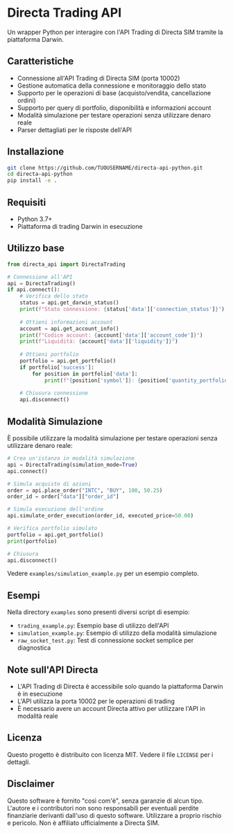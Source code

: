 # Directa Trading API

Un wrapper Python per interagire con l'API Trading di Directa SIM tramite la piattaforma Darwin.

## Caratteristiche

- Connessione all'API Trading di Directa SIM (porta 10002)
- Gestione automatica della connessione e monitoraggio dello stato
- Supporto per le operazioni di base (acquisto/vendita, cancellazione ordini)
- Supporto per query di portfolio, disponibilità e informazioni account
- Modalità simulazione per testare operazioni senza utilizzare denaro reale
- Parser dettagliati per le risposte dell'API

## Installazione

```bash
git clone https://github.com/TUOUSERNAME/directa-api-python.git
cd directa-api-python
pip install -e .
```

## Requisiti

- Python 3.7+
- Piattaforma di trading Darwin in esecuzione

## Utilizzo base

```python
from directa_api import DirectaTrading

# Connessione all'API
api = DirectaTrading()
if api.connect():
    # Verifica dello stato
    status = api.get_darwin_status()
    print(f"Stato connessione: {status['data']['connection_status']}")
    
    # Ottieni informazioni account
    account = api.get_account_info()
    print(f"Codice account: {account['data']['account_code']}")
    print(f"Liquidità: {account['data']['liquidity']}")
    
    # Ottieni portfolio
    portfolio = api.get_portfolio()
    if portfolio['success']:
        for position in portfolio['data']:
            print(f"{position['symbol']}: {position['quantity_portfolio']} azioni")
    
    # Chiusura connessione
    api.disconnect()
```

## Modalità Simulazione

È possibile utilizzare la modalità simulazione per testare operazioni senza utilizzare denaro reale:

```python
# Crea un'istanza in modalità simulazione
api = DirectaTrading(simulation_mode=True)
api.connect()

# Simula acquisto di azioni
order = api.place_order("INTC", "BUY", 100, 50.25)
order_id = order["data"]["order_id"]

# Simula esecuzione dell'ordine
api.simulate_order_execution(order_id, executed_price=50.00)

# Verifica portfolio simulato
portfolio = api.get_portfolio()
print(portfolio)

# Chiusura
api.disconnect()
```

Vedere `examples/simulation_example.py` per un esempio completo.

## Esempi

Nella directory `examples` sono presenti diversi script di esempio:

- `trading_example.py`: Esempio base di utilizzo dell'API
- `simulation_example.py`: Esempio di utilizzo della modalità simulazione
- `raw_socket_test.py`: Test di connessione socket semplice per diagnostica

## Note sull'API Directa

- L'API Trading di Directa è accessibile solo quando la piattaforma Darwin è in esecuzione
- L'API utilizza la porta 10002 per le operazioni di trading
- È necessario avere un account Directa attivo per utilizzare l'API in modalità reale

## Licenza

Questo progetto è distribuito con licenza MIT. Vedere il file `LICENSE` per i dettagli.

## Disclaimer

Questo software è fornito "così com'è", senza garanzie di alcun tipo. L'autore e i contributori non sono responsabili per eventuali perdite finanziarie derivanti dall'uso di questo software. Utilizzare a proprio rischio e pericolo. Non è affiliato ufficialmente a Directa SIM.